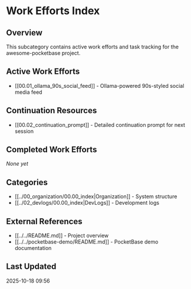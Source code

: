 # Work Efforts Index

## Overview
This subcategory contains active work efforts and task tracking for the awesome-pocketbase project.

## Active Work Efforts
- [[00.01_ollama_90s_social_feed]] - Ollama-powered 90s-styled social media feed

## Continuation Resources
- [[00.02_continuation_prompt]] - Detailed continuation prompt for next session

## Completed Work Efforts
_None yet_

## Categories
- [[../00_organization/00.00_index|Organization]] - System structure
- [[../02_devlogs/00.00_index|DevLogs]] - Development logs

## External References
- [[../../README.md]] - Project overview
- [[../../pocketbase-demo/README.md]] - PocketBase demo documentation

## Last Updated
2025-10-18 09:56

